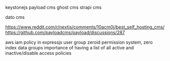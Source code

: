 keystonejs
payload cms
ghost cms
strapi cms

dato cms

https://www.reddit.com/r/nextjs/comments/10acm0j/best_self_hosting_cms/
https://github.com/payloadcms/payload/discussions/287

aws iam policy in expressjs
user group zeroid permission system, zero index data groups
importance of having a list of all active and inactive/disable access policies